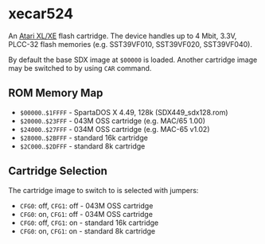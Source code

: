 xecar524
========

An [Atari XL/XE](http://en.wikipedia.org/wiki/Atari_8-bit_family) flash cartridge.
The device handles up to 4 Mbit, 3.3V, PLCC-32 flash memories (e.g. SST39VF010,
SST39VF020, SST39VF040).

By default the base SDX image at `$00000` is loaded. Another cartridge image
may be switched to by using `CAR` command.

ROM Memory Map
--------------

* `$00000`..`$1FFFF` - SpartaDOS X 4.49, 128k (SDX449\_sdx128.rom)
* `$20000`..`$23FFF` - 043M OSS cartridge (e.g. MAC/65 1.00)
* `$24000`..`$27FFF` - 034M OSS cartridge (e.g. MAC-65 v1.02)
* `$28000`..`$2BFFF` - standard 16k cartridge
* `$2C000`..`$2DFFF` - standard 8k cartridge

Cartridge Selection
-------------------

The cartridge image to switch to is selected with jumpers:

* `CFG0`: off, `CFG1`: off - 043M OSS cartridge
* `CFG0`: on,  `CFG1`: off - 034M OSS cartridge
* `CFG0`: off, `CFG1`: on  - standard 16k cartridge
* `CFG0`: on,  `CFG1`: on  - standard 8k cartridge
